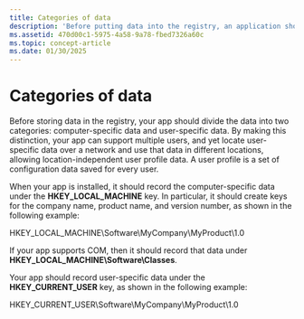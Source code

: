 ```yaml
---
title: Categories of data
description: 'Before putting data into the registry, an application should divide the data into two categories: computer-specific data and user-specific data.'
ms.assetid: 470d00c1-5975-4a58-9a78-fbed7326a60c
ms.topic: concept-article
ms.date: 01/30/2025
---
```


# Categories of data

Before storing data in the registry, your app should divide the data into two categories: computer-specific data and user-specific data. By making this distinction, your app can support multiple users, and yet locate user-specific data over a network and use that data in different locations, allowing location-independent user profile data. A user profile is a set of configuration data saved for every user.

When your app is installed, it should record the computer-specific data under the **HKEY\_LOCAL\_MACHINE** key. In particular, it should create keys for the company name, product name, and version number, as shown in the following example:

HKEY\_LOCAL\_MACHINE\\Software\\MyCompany\\MyProduct\\1.0

If your app supports COM, then it should record that data under **HKEY\_LOCAL\_MACHINE\\Software\\Classes**.

Your app should record user-specific data under the **HKEY\_CURRENT\_USER** key, as shown in the following example:

HKEY\_CURRENT\_USER\\Software\\MyCompany\\MyProduct\\1.0
